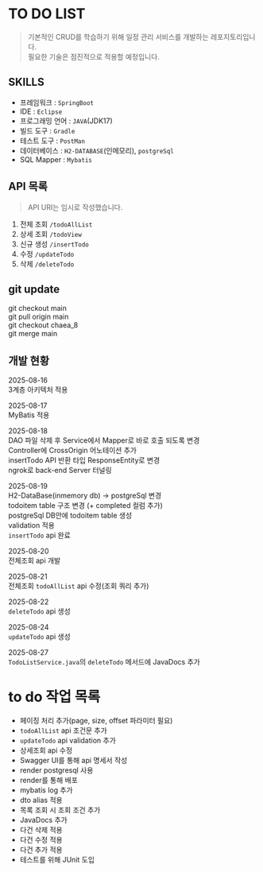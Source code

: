 # TO DO LIST
> 기본적인 CRUD를 학습하기 위해 일정 관리 서비스를 개발하는 레포지토리입니다.   
> 필요한 기술은 점진적으로 적용할 예정입니다.

## SKILLS
- 프레임워크 : `SpringBoot`
- IDE : `Eclipse`
- 프로그래밍 언어 : `JAVA`(JDK17)
- 빌드 도구 : `Gradle`
- 테스트 도구 : `PostMan`
- 데이터베이스 : `H2-DATABASE`(인메모리), `postgreSql`
- SQL Mapper : `Mybatis`

## API 목록
> API URI는 임시로 작성했습니다.
1. 전체 조회 `/todoAllList`
2. 상세 조회 `/todoView`
3. 신규 생성 `/insertTodo`
4. 수정 `/updateTodo`
5. 삭제 `/deleteTodo`

## git update
git checkout main   
git pull origin main   
git checkout chaea_8   
git merge main

## 개발 현황
2025-08-16   
3계층 아키텍처 적용   

2025-08-17   
MyBatis 적용   

2025-08-18     
DAO 파일 삭제 후 Service에서 Mapper로 바로 호출 되도록 변경   
Controller에 CrossOrigin 어노테이션 추가   
insertTodo API 반환 타입 ResponseEntity<String>로 변경   
ngrok로 back-end Server 터널링   

2025-08-19   
H2-DataBase(inmemory db) -> postgreSql 변경    
todoitem table 구조 변경 (+ completed 컬럼 추가)   
postgreSql DB안에 todoitem table 생성   
validation 적용   
`insertTodo` api 완료   

2025-08-20      
전체조회 api 개발       

2025-08-21   
전체조회 `todoAllList` api 수정(조회 쿼리 추가)   

2025-08-22   
`deleteTodo` api 생성   

2025-08-24   
`updateTodo` api 생성   

2025-08-27   
`TodoListService.java`의 `deleteTodo` 메서드에 JavaDocs 추가   

# to do 작업 목록
- 페이징 처리 추가(page, size, offset 파라미터 필요)
- `todoAllList` api 조건문 추가
- `updateTodo` api validation 추가
- 상세조회 api 수정
- Swagger UI를 통해 api 명세서 작성
- render postgresql 사용
- render를 통해 배포
- mybatis log 추가
- dto alias 적용
- 목록 조회 시 조회 조건 추가
- JavaDocs 추가
- 다건 삭제 적용
- 다건 수정 적용
- 다건 추가 적용
- 테스트를 위해 JUnit 도입



